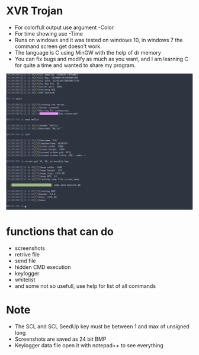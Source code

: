 # XVR Trojan
 - For colorfull output use argument -Color
 - For time showing use -Time
 - Runs on windows and it was tested on windows 10, in windows 7 the command screen get doesn't work.
 - The language is C using MinGW with the help of dr memory
 - You can fix bugs and modify as much as you want, and I am learning C for quite a time and wanted to share my program.
 
 ![Alt text](image.png?raw=true "Title")
 
 # functions that can do
 - screenshots
 - retrive file
 - send file
 - hidden CMD execution
 - keylogger
 - whitelist
 - and some not so usefull, use help for list of all commands

# Note
 - The SCL and SCL SeedUp key must be between 1 and max of unsigned long
 - Screenshots are saved as 24 bit BMP
 - Keylogger data file open it with notepad++ to see everything
